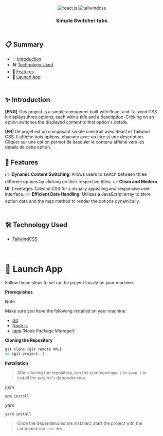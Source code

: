 <div align="center">
  <a href="" target="_blanck"><img src="./public" alt=""></a>
   <div align="center">
        <img src="https://img.shields.io/badge/-React_JS-black?style=for-the-badge&logoColor=white&logo=react&color=61DAFB" alt="react.js" />
        <img src="https://img.shields.io/badge/-Tailwind_CSS-black?style=for-the-badge&logoColor=white&logo=tailwindcss&color=06B6D4" alt="tailwindcss" />
      </div>
  <h3 align="center">Simple Switcher tabs</h3>
</div>

## <br /> 📋 <a name="table">Summary</a>

- ✨ [Introduction](#introduction)
- 🛠 [Technology Used](#tech-stack)
- 📝 [Features](#features)
- 🚀 [Launch App](#launch-app)

## <br /> <a name="introduction">✨ Introduction</a>

**[ENG]** This project is a simple component built with React and Tailwind CSS. It displays three options, each with a title and a description. Clicking on an option switches the displayed content to that option's details.

**[FR]** Ce projet est un composant simple construit avec React et Tailwind CSS. Il affiche trois options, chacune avec un titre et une description. Cliquer sur une option permet de basculer le contenu affiché vers les détails de cette option.

## <a name="features">📝 Features</a>

👉 **Dynamic Content Switching**: Allows users to switch between three different options by clicking on their respective titles.
👉 **Clean and Modern UI**: Leverages Tailwind CSS for a visually appealing and responsive user interface.
👉 **Efficient Data Handling**: Utilizes a JavaScript array to store option data and the map method to render the options dynamically.

## <br /> <a name="tech-stack">🛠 Technology Used</a>

- [TailwindCSS](https://tailwindcss.com/docs/installation)

# <br /> <a name="launch-app">🚀 Launch App</a>

Follow these steps to set up the project locally on your machine.

**Prerequisites**

>[!NOTE]
> Make sure you have the following installed on your machine:

- [Git](https://git-scm.com/)
- [Node.js](https://nodejs.org/en)
- [npm](https://www.npmjs.com/) *(Node Package Manager)*

**Cloning the Repository**

```bash
git clone {git remote URL}
cd {git project..}
```

**Installation**

> After cloning the repository, run the command `npm i` or `yarn i` to install the project's dependencies.

_npm_

```
npm install 
```

_yarn_

```
yarn install
```

> Once the dependencies are installed, start the project with the command `npm run dev`.
